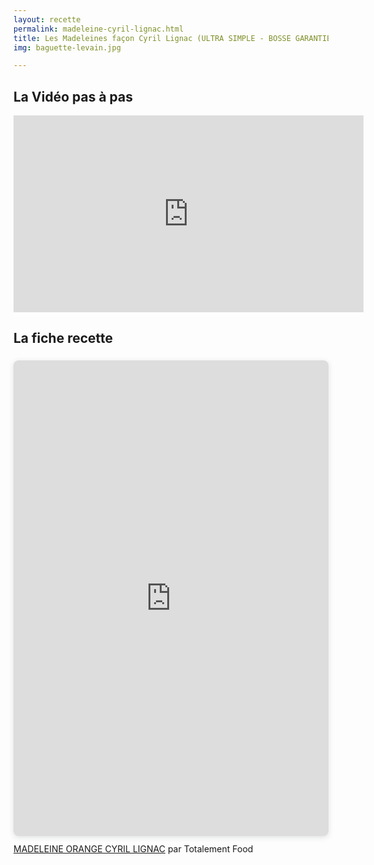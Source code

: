 ```yaml
---
layout: recette
permalink: madeleine-cyril-lignac.html
title: Les Madeleines façon Cyril Lignac (ULTRA SIMPLE - BOSSE GARANTIE)
img: baguette-levain.jpg

---
```


## La Vidéo pas à pas

<iframe width="560" height="315" src="https://www.youtube.com/embed/mZG7KiJEStU" title="YouTube video player" frameborder="0" allow="accelerometer; autoplay; clipboard-write; encrypted-media; gyroscope; picture-in-picture" allowfullscreen></iframe>

## La fiche recette

<div style="position: relative; width: 100%; height: 0; padding-top: 141.4286%;
 padding-bottom: 48px; box-shadow: 0 2px 8px 0 rgba(63,69,81,0.16); margin-top: 1.6em; margin-bottom: 0.9em; overflow: hidden;
 border-radius: 8px; will-change: transform;">
  <iframe loading="lazy" style="position: absolute; width: 100%; height: 100%; top: 0; left: 0; border: none; padding: 0;margin: 0;"
    src="https:&#x2F;&#x2F;www.canva.com&#x2F;design&#x2F;DAFGqxGZtrE&#x2F;view?embed" allowfullscreen="allowfullscreen" allow="fullscreen">
  </iframe>
</div>
<a href="https:&#x2F;&#x2F;www.canva.com&#x2F;design&#x2F;DAFGqxGZtrE&#x2F;view?utm_content=DAFGqxGZtrE&amp;utm_campaign=designshare&amp;utm_medium=embeds&amp;utm_source=link" target="_blank" rel="noopener">MADELEINE ORANGE CYRIL LIGNAC</a> par Totalement Food